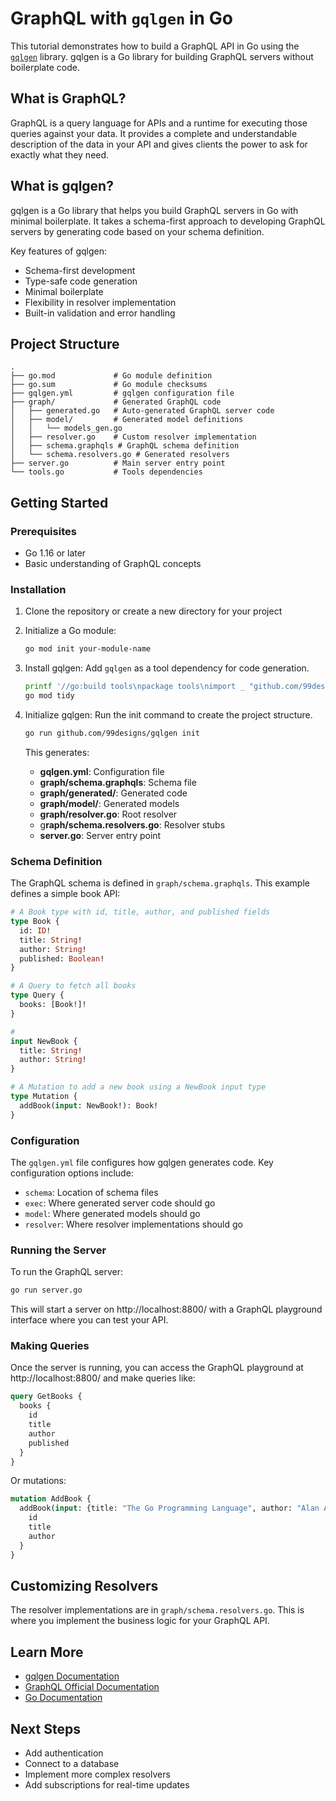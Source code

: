 # GraphQL with `gqlgen` in Go

This tutorial demonstrates how to build a GraphQL API in Go using the [`gqlgen`](https://github.com/99designs/gqlgen) library. gqlgen is a Go library for building GraphQL servers without boilerplate code.

## What is GraphQL?

GraphQL is a query language for APIs and a runtime for executing those queries against your data. It provides a complete and understandable description of the data in your API and gives clients the power to ask for exactly what they need.

## What is gqlgen?

gqlgen is a Go library that helps you build GraphQL servers in Go with minimal boilerplate. It takes a schema-first approach to developing GraphQL servers by generating code based on your schema definition.

Key features of gqlgen:
- Schema-first development
- Type-safe code generation
- Minimal boilerplate
- Flexibility in resolver implementation
- Built-in validation and error handling

## Project Structure

```
.
├── go.mod             # Go module definition
├── go.sum             # Go module checksums
├── gqlgen.yml         # gqlgen configuration file
├── graph/             # Generated GraphQL code
│   ├── generated.go   # Auto-generated GraphQL server code
│   ├── model/         # Generated model definitions
│   │   └── models_gen.go
│   ├── resolver.go    # Custom resolver implementation
│   ├── schema.graphqls # GraphQL schema definition
│   └── schema.resolvers.go # Generated resolvers
├── server.go          # Main server entry point
└── tools.go           # Tools dependencies
```

## Getting Started

### Prerequisites

- Go 1.16 or later
- Basic understanding of GraphQL concepts

### Installation

1. Clone the repository or create a new directory for your project
2. Initialize a Go module:
   ```bash
   go mod init your-module-name
   ```
3. Install gqlgen: Add `gqlgen` as a tool dependency for code generation.
    ```bash
    printf '//go:build tools\npackage tools\nimport _ "github.com/99designs/gqlgen"' | gofmt > tools.go
    go mod tidy
    ```
4. Initialize gqlgen: Run the init command to create the project structure.
   ```bash
   go run github.com/99designs/gqlgen init
   ```

   This generates:
    - **gqlgen.yml**: Configuration file
    - **graph/schema.graphqls**: Schema file
    - **graph/generated/**: Generated code
    - **graph/model/**: Generated models
    - **graph/resolver.go**: Root resolver
    - g**raph/schema.resolvers.go**: Resolver stubs
    - **server.go**: Server entry point

### Schema Definition

The GraphQL schema is defined in `graph/schema.graphqls`. This example defines a simple book API:

```graphql
# A Book type with id, title, author, and published fields
type Book {
  id: ID!
  title: String!
  author: String!
  published: Boolean!
}

# A Query to fetch all books
type Query {
  books: [Book!]!
}

# 
input NewBook {
  title: String!
  author: String!
}

# A Mutation to add a new book using a NewBook input type
type Mutation {
  addBook(input: NewBook!): Book!
}
```

### Configuration

The `gqlgen.yml` file configures how gqlgen generates code. Key configuration options include:

- `schema`: Location of schema files
- `exec`: Where generated server code should go
- `model`: Where generated models should go
- `resolver`: Where resolver implementations should go

### Running the Server

To run the GraphQL server:

```bash
go run server.go
```

This will start a server on http://localhost:8800/ with a GraphQL playground interface where you can test your API.

### Making Queries

Once the server is running, you can access the GraphQL playground at http://localhost:8800/ and make queries like:

```graphql
query GetBooks {
  books {
    id
    title
    author
    published
  }
}
```

Or mutations:

```graphql
mutation AddBook {
  addBook(input: {title: "The Go Programming Language", author: "Alan A. A. Donovan & Brian W. Kernighan"}) {
    id
    title
    author
  }
}
```

## Customizing Resolvers

The resolver implementations are in `graph/schema.resolvers.go`. This is where you implement the business logic for your GraphQL API.

## Learn More

- [gqlgen Documentation](https://gqlgen.com/)
- [GraphQL Official Documentation](https://graphql.org/)
- [Go Documentation](https://golang.org/doc/)

## Next Steps

- Add authentication
- Connect to a database
- Implement more complex resolvers
- Add subscriptions for real-time updates